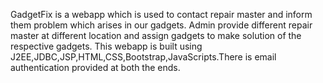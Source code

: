 GadgetFix is a webapp which is used to contact repair master and inform them problem which arises in our gadgets. Admin provide different repair master at different location and assign gadgets to make solution of the respective gadgets. This webapp is built using J2EE,JDBC,JSP,HTML,CSS,Bootstrap,JavaScripts.There is email authentication provided at both the ends.
